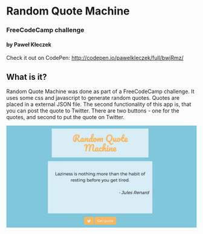 # Random Quote Machine

### FreeCodeCamp challenge
#### by Paweł Kłeczek

Check it out on CodePen:
http://codepen.io/pawelkleczek/full/bwjRmz/

## What is it?

Random Quote Machine was done as part of a FreeCodeCamp challenge. It uses some css and javascript to generate random quotes. Quotes are placed in a external JSON file. The second functionality of this app is, that you can post the quote to Twitter. There are two buttons - one for the quotes, and second to put the quote on Twitter. 

![alt tag](images/random_quote.png)
